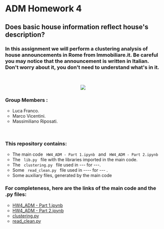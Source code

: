<H1>ADM Homework 4</H1> 
<H2>Does basic house information reflect house's description?</H2>

<H3> In this assignment we will perform a clustering analysis of house announcements in Rome from Immobiliare.it. Be careful you may notice that the announcement is written in Italian. Don't worry about it, you don't need to understand what's in it. </H3>
<br>
<p align="center">
<img src="https://camo.githubusercontent.com/9d32e19e82363aa589d84bf720de44c2968b2eb9/68747470733a2f2f646972656374696f6e7363752e6f72672f77702d636f6e74656e742f75706c6f6164732f323031382f30382f63617368666f72686f6d652e706e67">
</p>

<H3>Group Members :</H3>
  <ul>
    <li type="circle">Luca Franco.</li>
    <li type="circle">Marco Vicentini.</li>
    <li type="circle">Massimiliano Riposati.</li>
  </ul>
<br>
<H3>This repository contains:</H3>
  <ul>
  <li type="circle">The main code <code> HW4_ADM - Part 1.ipynb </code> and <code> HW4_ADM - Part 2.ipynb </code></li>
  <li type="circle">The <code> lib.py </code> file with the libraries imported in the main code.</li>
  <li type="circle">The <code> clustering.py </code> file used in --- for ---.</li>
  <li type="circle">Some <code> read_clean.py </code> file used in ---- for --- .</li>
  <li type="circle">Some auxiliary files, generated by the main code</li>
  </ul>
  
<H3>For completeness, here are the links of the main code and the .py files:</H3>
 
 <ul>
  <li type="circle">
    <a href="https://github.com/maxriposati/ADM-HW4/blob/master/HW4_ADM%20-%20Part%201.ipynb"
       rel="noopener noreferrer" target="_blank">HW4_ADM - Part 1.ipynb</a>
  </li>
  <li type="circle">
    <a href="https://github.com/maxriposati/ADM-HW4/blob/master/HW4_ADM%20-%20Part%202.ipynb"
       rel="noopener noreferrer" target="_blank">HW4_ADM - Part 2.ipynb</a>
  </li>
  <li type="circle">
    <a href="https://github.com/maxriposati/ADM-HW4/blob/master/clustering.py"
       rel="noopener noreferrer" target="_blank">clustering.py</a>    
  </li>
  <li type="circle">
    <a href="https://github.com/maxriposati/ADM-HW4/blob/master/read_clean.py"
       rel="noopener noreferrer" target="_blank">read_clean.py</a>
  </li>

 </ul>

